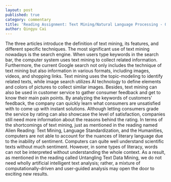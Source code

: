 ```yaml
---
layout: post
published: true
category: commentary
title: 'Reading Assignment: Text Mining/Natural Language Processing - Qingyu Cai'
author: Qingyu Cai
---
```

The three articles introduce the definition of text mining, its features, and different specific techniques. The most significant use of text mining nowadays is the search engine. When users type keywords in the search bar, the computer system uses text mining to collect related information. Furthermore, the current Google search not only includes the technique of text mining but also information in various formats, including images, videos, and shopping links. Text mining uses the topic-modeling to identify related texts, while image search utilizes AI technology to define elements and colors of pictures to collect similar images. 
Besides, text mining can also be used in customer service to gather consumer feedback and get to know their main pain points. By analyzing the keywords of customers' feedback, the company can quickly learn what consumers are unsatisfied with to come up with instant solutions. Although letting consumers grade the service by rating can also showcase the level of satisfaction, companies still need more information about the reasons behind the rating. 
In terms of the shortcomings of text mining, just as mentioned in the reading named Alien Reading: Text Mining, Language Standardization, and the Humanities, computers are not able to account for the nuances of literary language due to the inability of sentiment. Computers can quite well understand scientific texts without much sentiment. However, in some types of literacy, words can not be interpreted without understanding the whole context. As a result, as mentioned in the reading called Untangling Text Data Mining, we do not need wholly artificial intelligent text analysis; rather, a mixture of computationally-driven and user-guided analysis may open the door to exciting new results.

